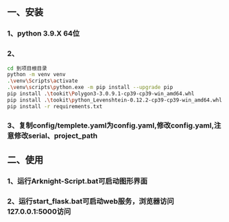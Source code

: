 ## 一、安装

### 1、python 3.9.X 64位

### 2、

```Bash
cd 到项目根目录
python -m venv venv
.\venv\Scripts\activate
.\venv\scripts\python.exe -m pip install --upgrade pip
pip install .\tookit\Polygon3-3.0.9.1-cp39-cp39-win_amd64.whl
pip install .\tookit\python_Levenshtein-0.12.2-cp39-cp39-win_amd64.whl
pip install -r requirements.txt
```

### 3、复制config/templete.yaml为config.yaml,修改config.yaml,注意修改serial、project_path

## 二、使用

### 1、运行Arknight-Script.bat可启动图形界面

### 2、运行start_flask.bat可启动web服务，浏览器访问127.0.0.1:5000访问